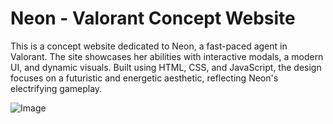 # Neon - Valorant Concept Website

This is a concept website dedicated to Neon, a fast-paced agent in Valorant. The site showcases her abilities with interactive modals, a modern UI, and dynamic visuals. Built using HTML, CSS, and JavaScript, the design focuses on a futuristic and energetic aesthetic, reflecting Neon's electrifying gameplay.

![Image](https://github.com/user-attachments/assets/69183521-0cff-4f0c-81c2-29b917084eda)
